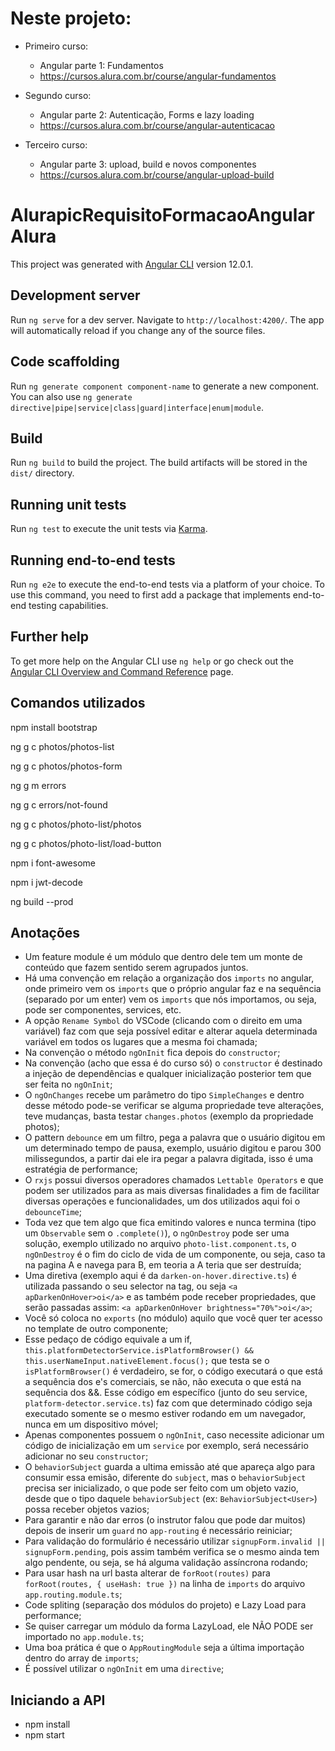 # Neste projeto:

- Primeiro curso:

  - Angular parte 1: Fundamentos
  - https://cursos.alura.com.br/course/angular-fundamentos

- Segundo curso:

  - Angular parte 2: Autenticação, Forms e lazy loading
  - https://cursos.alura.com.br/course/angular-autenticacao

- Terceiro curso:
  - Angular parte 3: upload, build e novos componentes
  - https://cursos.alura.com.br/course/angular-upload-build

# AlurapicRequisitoFormacaoAngularAlura

This project was generated with [Angular CLI](https://github.com/angular/angular-cli) version 12.0.1.

## Development server

Run `ng serve` for a dev server. Navigate to `http://localhost:4200/`. The app will automatically reload if you change any of the source files.

## Code scaffolding

Run `ng generate component component-name` to generate a new component. You can also use `ng generate directive|pipe|service|class|guard|interface|enum|module`.

## Build

Run `ng build` to build the project. The build artifacts will be stored in the `dist/` directory.

## Running unit tests

Run `ng test` to execute the unit tests via [Karma](https://karma-runner.github.io).

## Running end-to-end tests

Run `ng e2e` to execute the end-to-end tests via a platform of your choice. To use this command, you need to first add a package that implements end-to-end testing capabilities.

## Further help

To get more help on the Angular CLI use `ng help` or go check out the [Angular CLI Overview and Command Reference](https://angular.io/cli) page.

## Comandos utilizados

npm install bootstrap

ng g c photos/photos-list

ng g c photos/photos-form

ng g m errors

ng g c errors/not-found

ng g c photos/photo-list/photos

ng g c photos/photo-list/load-button

npm i font-awesome

npm i jwt-decode

ng build --prod

## Anotações

- Um feature module é um módulo que dentro dele tem um monte de conteúdo que fazem sentido serem agrupados juntos.
- Há uma convenção em relação a organização dos `imports` no angular, onde primeiro vem os `imports` que o próprio angular faz e na sequência (separado por um enter) vem os `imports` que nós importamos, ou seja, pode ser componentes, services, etc.
- A opção `Rename Symbol` do VSCode (clicando com o direito em uma variável) faz com que seja possível editar e alterar aquela determinada variável em todos os lugares que a mesma foi chamada;
- Na convenção o método `ngOnInit` fica depois do `constructor`;
- Na convenção (acho que essa é do curso só) o `constructor` é destinado a injeção de dependências e qualquer inicialização posterior tem que ser feita no `ngOnInit`;
- O `ngOnChanges` recebe um parâmetro do tipo `SimpleChanges` e dentro desse método pode-se verificar se alguma propriedade teve alterações, teve mudanças, basta testar `changes.photos` (exemplo da propriedade photos);
- O pattern `debounce` em um filtro, pega a palavra que o usuário digitou em um determinado tempo de pausa, exemplo, usuário digitou e parou 300 milissegundos, a partir dai ele ira pegar a palavra digitada, isso é uma estratégia de performance;
- O `rxjs` possui diversos operadores chamados `Lettable Operators` e que podem ser utilizados para as mais diversas finalidades a fim de facilitar diversas operações e funcionalidades, um dos utilizados aqui foi o `debounceTime`;
- Toda vez que tem algo que fica emitindo valores e nunca termina (tipo um `Observable` sem o `.complete()`), o `ngOnDestroy` pode ser uma solução, exemplo utilizado no arquivo `photo-list.component.ts`, o `ngOnDestroy` é o fim do ciclo de vida de um componente, ou seja, caso ta na pagina A e navega para B, em teoria a A teria que ser destruída;
- Uma diretiva (exemplo aqui é da `darken-on-hover.directive.ts`) é utilizada passando o seu selector na tag, ou seja `<a apDarkenOnHover>oi</a>` e as também pode receber propriedades, que serão passadas assim: `<a apDarkenOnHover brightness="70%">oi</a>`;
- Você só coloca no `exports` (no módulo) aquilo que você quer ter acesso no template de outro componente;
- Esse pedaço de código equivale a um if, `this.platformDetectorService.isPlatformBrowser() && this.userNameInput.nativeElement.focus();` que testa se o `isPlatformBrowser()` é verdadeiro, se for, o código executará o que está a sequência dos e's comerciais, se não, não executa o que está na sequência dos &&. Esse código em específico (junto do seu service, `platform-detector.service.ts`) faz com que determinado código seja executado somente se o mesmo estiver rodando em um navegador, nunca em um dispositivo móvel;
- Apenas componentes possuem o `ngOnInit`, caso necessite adicionar um código de inicialização em um `service` por exemplo, será necessário adicionar no seu `constructor`;
- O `behaviorSubject` guarda a ultima emissão até que apareça algo para consumir essa emisão, diferente do `subject`, mas o `behaviorSubject` precisa ser inicializado, o que pode ser feito com um objeto vazio, desde que o tipo daquele `behaviorSubject` (ex: `BehaviorSubject<User>`) possa receber objetos vazios;
- Para garantir e não dar erros (o instrutor falou que pode dar muitos) depois de inserir um `guard` no `app-routing` é necessário reiniciar;
- Para validação do formulário é necessário utilizar `signupForm.invalid || signupForm.pending`, pois assim também verifica se o mesmo ainda tem algo pendente, ou seja, se há alguma validação assíncrona rodando;
- Para usar hash na url basta alterar de `forRoot(routes)` para `forRoot(routes, { useHash: true })` na linha de `imports` do arquivo `app.routing.module.ts`;
- Code spliting (separação dos módulos do projeto) e Lazy Load para performance;
- Se quiser carregar um módulo da forma LazyLoad, ele NÃO PODE ser importado no `app.module.ts`;
- Uma boa prática é que o `AppRoutingModule` seja a última importação dentro do array de `imports`;
- É possível utilizar o `ngOnInit` em uma `directive`;

## Iniciando a API

- npm install
- npm start
